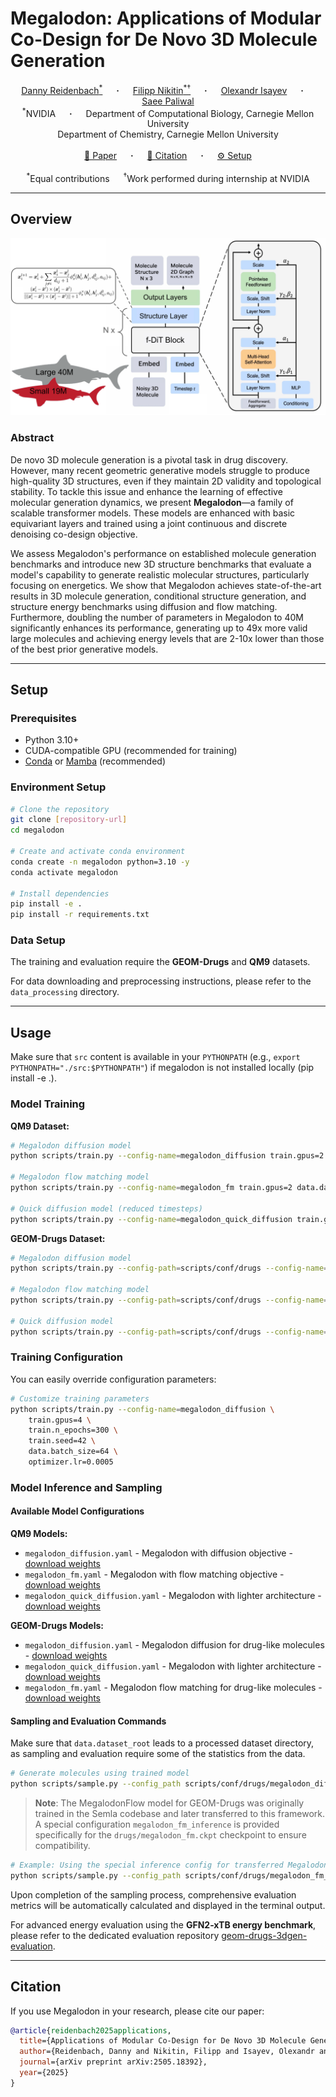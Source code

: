 # Megalodon: Applications of Modular Co-Design for De Novo 3D Molecule Generation

<div align="center">
  <a href="https://dreidenbach.github.io/" target="_blank">Danny&nbsp;Reidenbach<sup>*</sup></a> &emsp; <b>&middot;</b> &emsp;
  <a href="https://scholar.google.com/citations?user=DOljaG8AAAAJ&hl=en" target="_blank">Filipp&nbsp;Nikitin<sup>*†</sup></a> &emsp; <b>&middot;</b> &emsp;
  <a href="https://olexandrisayev.com/" target="_blank">Olexandr&nbsp;Isayev</a> &emsp; <b>&middot;</b> &emsp;
  <a href="https://scholar.google.ch/citations?user=8S0VfjoAAAAJ&hl=en" target="_blank">Saee&nbsp;Paliwal</a>
  <br>
  <sup>*</sup>NVIDIA &emsp; <b>&middot;</b> &emsp; Department of Computational Biology, Carnegie Mellon University
  <br>
  Department of Chemistry, Carnegie Mellon University
  <br><br>
  <a href="https://arxiv.org/pdf/2505.18392" target="_blank">📄&nbsp;Paper</a> &emsp; <b>&middot;</b> &emsp;
  <a href="#citation">📖&nbsp;Citation</a> &emsp; <b>&middot;</b> &emsp;
  <a href="#setup">⚙️&nbsp;Setup</a>
  <br><br>
  <span><sup>*</sup>Equal contributions</span> &emsp; <span><sup>†</sup>Work performed during internship at NVIDIA</span>
</div>

---

## Overview

<div align="center">
    <img width="700" alt="Megalodon Architecture" src="assets/arch.svg"/>
</div>

### Abstract

De novo 3D molecule generation is a pivotal task in drug discovery. However, many recent geometric generative models struggle to produce high-quality 3D structures, even if they maintain 2D validity and topological stability. To tackle this issue and enhance the learning of effective molecular generation dynamics, we present **Megalodon**—a family of scalable transformer models. These models are enhanced with basic equivariant layers and trained using a joint continuous and discrete denoising co-design objective. 

We assess Megalodon's performance on established molecule generation benchmarks and introduce new 3D structure benchmarks that evaluate a model's capability to generate realistic molecular structures, particularly focusing on energetics. We show that Megalodon achieves state-of-the-art results in 3D molecule generation, conditional structure generation, and structure energy benchmarks using diffusion and flow matching. Furthermore, doubling the number of parameters in Megalodon to 40M significantly enhances its performance, generating up to 49x more valid large molecules and achieving energy levels that are 2-10x lower than those of the best prior generative models.

---

## Setup

### Prerequisites

- Python 3.10+
- CUDA-compatible GPU (recommended for training)
- [Conda](https://docs.conda.io/) or [Mamba](https://mamba.readthedocs.io/) (recommended)

### Environment Setup

```bash
# Clone the repository
git clone [repository-url]
cd megalodon

# Create and activate conda environment
conda create -n megalodon python=3.10 -y
conda activate megalodon

# Install dependencies
pip install -e .
pip install -r requirements.txt
```

### Data Setup

The training and evaluation require the **GEOM-Drugs** and **QM9** datasets. 

For data downloading and preprocessing instructions, please refer to the `data_processing` directory.

---

## Usage

Make sure that `src` content is available in your `PYTHONPATH` (e.g., `export PYTHONPATH="./src:$PYTHONPATH"`) if megalodon is not installed locally (pip install -e .). 

### Model Training

**QM9 Dataset:**
```bash
# Megalodon diffusion model
python scripts/train.py --config-name=megalodon_diffusion train.gpus=2 data.dataset_root="./qm9_data"

# Megalodon flow matching model  
python scripts/train.py --config-name=megalodon_fm train.gpus=2 data.dataset_root="./qm9_data"

# Quick diffusion model (reduced timesteps)
python scripts/train.py --config-name=megalodon_quick_diffusion train.gpus=2 data.dataset_root="./qm9_data"
```

**GEOM-Drugs Dataset:**
```bash
# Megalodon diffusion model
python scripts/train.py --config-path=scripts/conf/drugs --config-name=megalodon_diffusion train.gpus=2 data.dataset_root="./drugs_data"

# Megalodon flow matching model
python scripts/train.py --config-path=scripts/conf/drugs --config-name=megalodon_fm train.gpus=2 data.dataset_root="./drugs_data"

# Quick diffusion model
python scripts/train.py --config-path=scripts/conf/drugs --config-name=megalodon_quick_diffusion train.gpus=2 data.dataset_root="./drugs_data"
```

### Training Configuration

You can easily override configuration parameters:

```bash
# Customize training parameters
python scripts/train.py --config-name=megalodon_diffusion \
    train.gpus=4 \
    train.n_epochs=300 \
    train.seed=42 \
    data.batch_size=64 \
    optimizer.lr=0.0005
```

### Model Inference and Sampling

#### Available Model Configurations

**QM9 Models:**
- `megalodon_diffusion.yaml` - Megalodon with diffusion objective - [download weights](https://catalog.ngc.nvidia.com/orgs/nvidia/teams/clara/resources/megalodon_qm9_large/files)
- `megalodon_fm.yaml` - Megalodon with flow matching objective - [download weights](https://catalog.ngc.nvidia.com/orgs/nvidia/teams/clara/resources/megalodon_qm9_fm/files)
- `megalodon_quick_diffusion.yaml` - Megalodon with lighter architecture - [download weights](https://catalog.ngc.nvidia.com/orgs/nvidia/teams/clara/resources/megalodon_qm9_quick/files)

**GEOM-Drugs Models:**
- `megalodon_diffusion.yaml` - Megalodon diffusion for drug-like molecules - [download weights](https://catalog.ngc.nvidia.com/orgs/nvidia/teams/clara/resources/megalodon_drugs_large/files)
- `megalodon_quick_diffusion.yaml` - Megalodon with lighter architecture - [download weights](https://catalog.ngc.nvidia.com/orgs/nvidia/teams/clara/resources/megalodon_drugs_small/files)
- `megalodon_fm.yaml` - Megalodon flow matching for drug-like molecules - [download weights](https://catalog.ngc.nvidia.com/orgs/nvidia/teams/clara/resources/megalodon_drugs_fm/files)

#### Sampling and Evaluation Commands
Make sure that `data.dataset_root` leads to a processed dataset directory, as sampling and evaluation require some of the statistics from the data. 
```bash
# Generate molecules using trained model
python scripts/sample.py --config_path scripts/conf/drugs/megalodon_diffusion.yaml --ckpt_path ckpts/drugs/megalodon_large_diffusion.ckpt --timesteps 500 --n_graphs 10
```

> **Note**: The MegalodonFlow model for GEOM-Drugs was originally trained in the Semla codebase and later transferred to this framework. A special configuration `megalodon_fm_inference` is provided specifically for the `drugs/megalodon_fm.ckpt` checkpoint to ensure compatibility.

```bash
# Example: Using the special inference config for transferred MegalodonFlow model
python scripts/sample.py --config_path scripts/conf/drugs/megalodon_fm_inference.yaml --ckpt_path ckpts/drugs/megalodon_fm.ckpt --timesteps 100 --n_graphs 10
```

Upon completion of the sampling process, comprehensive evaluation metrics will be automatically calculated and displayed in the terminal output.

For advanced energy evaluation using the **GFN2-xTB energy benchmark**, please refer to the dedicated evaluation repository [geom-drugs-3dgen-evaluation](https://github.com/isayevlab/geom-drugs-3dgen-evaluation).

---

## Citation

If you use Megalodon in your research, please cite our paper:

```bibtex
@article{reidenbach2025applications,
  title={Applications of Modular Co-Design for De Novo 3D Molecule Generation},
  author={Reidenbach, Danny and Nikitin, Filipp and Isayev, Olexandr and Paliwal, Saee},
  journal={arXiv preprint arXiv:2505.18392},
  year={2025}
}
```